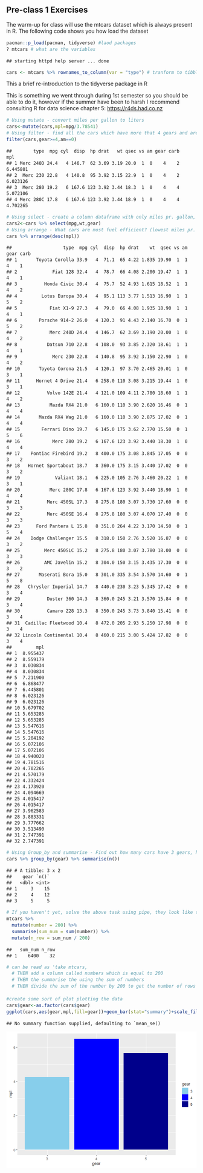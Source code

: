 Pre-class 1 Exercises
---------------------

The warm-up for class will use the mtcars dataset which is always
present in R. The following code shows you how load the dataset

``` r
pacman::p_load(pacman, tidyverse) #laod packages
? mtcars # what are the variables
```

    ## starting httpd help server ... done

``` r
cars <- mtcars %>% rownames_to_column(var = "type") # tranform to tibble
```

This a brief re-introduction to the tidyverse package in R

This is something we went through during 1st semester so you should be
able to do it, however if the summer have been to harsh I recommend
consulting R for data science chapter 5:
<a href="https://r4ds.had.co.nz" class="uri">https://r4ds.had.co.nz</a>

``` r
# Using mutate - convert miles per gallon to liters
cars<-mutate(cars,mpl=mpg/3.78541)
# Using filter - find all the cars which have more that 4 gears and are automatic
filter(cars,gear>=4,am==0)
```

    ##        type  mpg cyl  disp  hp drat   wt qsec vs am gear carb      mpl
    ## 1 Merc 240D 24.4   4 146.7  62 3.69 3.19 20.0  1  0    4    2 6.445801
    ## 2  Merc 230 22.8   4 140.8  95 3.92 3.15 22.9  1  0    4    2 6.023126
    ## 3  Merc 280 19.2   6 167.6 123 3.92 3.44 18.3  1  0    4    4 5.072106
    ## 4 Merc 280C 17.8   6 167.6 123 3.92 3.44 18.9  1  0    4    4 4.702265

``` r
# Using select - create a column dataframe with only miles pr. gallon, weight and number og gears
cars2<-cars %>% select(mpg,wt,gear)
# Using arrange - What cars are most fuel efficient? (lowest miles pr. liter/gallon)
cars %>% arrange(desc(mpl))
```

    ##                   type  mpg cyl  disp  hp drat    wt  qsec vs am gear carb
    ## 1       Toyota Corolla 33.9   4  71.1  65 4.22 1.835 19.90  1  1    4    1
    ## 2             Fiat 128 32.4   4  78.7  66 4.08 2.200 19.47  1  1    4    1
    ## 3          Honda Civic 30.4   4  75.7  52 4.93 1.615 18.52  1  1    4    2
    ## 4         Lotus Europa 30.4   4  95.1 113 3.77 1.513 16.90  1  1    5    2
    ## 5            Fiat X1-9 27.3   4  79.0  66 4.08 1.935 18.90  1  1    4    1
    ## 6        Porsche 914-2 26.0   4 120.3  91 4.43 2.140 16.70  0  1    5    2
    ## 7            Merc 240D 24.4   4 146.7  62 3.69 3.190 20.00  1  0    4    2
    ## 8           Datsun 710 22.8   4 108.0  93 3.85 2.320 18.61  1  1    4    1
    ## 9             Merc 230 22.8   4 140.8  95 3.92 3.150 22.90  1  0    4    2
    ## 10       Toyota Corona 21.5   4 120.1  97 3.70 2.465 20.01  1  0    3    1
    ## 11      Hornet 4 Drive 21.4   6 258.0 110 3.08 3.215 19.44  1  0    3    1
    ## 12          Volvo 142E 21.4   4 121.0 109 4.11 2.780 18.60  1  1    4    2
    ## 13           Mazda RX4 21.0   6 160.0 110 3.90 2.620 16.46  0  1    4    4
    ## 14       Mazda RX4 Wag 21.0   6 160.0 110 3.90 2.875 17.02  0  1    4    4
    ## 15        Ferrari Dino 19.7   6 145.0 175 3.62 2.770 15.50  0  1    5    6
    ## 16            Merc 280 19.2   6 167.6 123 3.92 3.440 18.30  1  0    4    4
    ## 17    Pontiac Firebird 19.2   8 400.0 175 3.08 3.845 17.05  0  0    3    2
    ## 18   Hornet Sportabout 18.7   8 360.0 175 3.15 3.440 17.02  0  0    3    2
    ## 19             Valiant 18.1   6 225.0 105 2.76 3.460 20.22  1  0    3    1
    ## 20           Merc 280C 17.8   6 167.6 123 3.92 3.440 18.90  1  0    4    4
    ## 21          Merc 450SL 17.3   8 275.8 180 3.07 3.730 17.60  0  0    3    3
    ## 22          Merc 450SE 16.4   8 275.8 180 3.07 4.070 17.40  0  0    3    3
    ## 23      Ford Pantera L 15.8   8 351.0 264 4.22 3.170 14.50  0  1    5    4
    ## 24    Dodge Challenger 15.5   8 318.0 150 2.76 3.520 16.87  0  0    3    2
    ## 25         Merc 450SLC 15.2   8 275.8 180 3.07 3.780 18.00  0  0    3    3
    ## 26         AMC Javelin 15.2   8 304.0 150 3.15 3.435 17.30  0  0    3    2
    ## 27       Maserati Bora 15.0   8 301.0 335 3.54 3.570 14.60  0  1    5    8
    ## 28   Chrysler Imperial 14.7   8 440.0 230 3.23 5.345 17.42  0  0    3    4
    ## 29          Duster 360 14.3   8 360.0 245 3.21 3.570 15.84  0  0    3    4
    ## 30          Camaro Z28 13.3   8 350.0 245 3.73 3.840 15.41  0  0    3    4
    ## 31  Cadillac Fleetwood 10.4   8 472.0 205 2.93 5.250 17.98  0  0    3    4
    ## 32 Lincoln Continental 10.4   8 460.0 215 3.00 5.424 17.82  0  0    3    4
    ##         mpl
    ## 1  8.955437
    ## 2  8.559179
    ## 3  8.030834
    ## 4  8.030834
    ## 5  7.211900
    ## 6  6.868477
    ## 7  6.445801
    ## 8  6.023126
    ## 9  6.023126
    ## 10 5.679702
    ## 11 5.653285
    ## 12 5.653285
    ## 13 5.547616
    ## 14 5.547616
    ## 15 5.204192
    ## 16 5.072106
    ## 17 5.072106
    ## 18 4.940020
    ## 19 4.781516
    ## 20 4.702265
    ## 21 4.570179
    ## 22 4.332424
    ## 23 4.173920
    ## 24 4.094669
    ## 25 4.015417
    ## 26 4.015417
    ## 27 3.962583
    ## 28 3.883331
    ## 29 3.777662
    ## 30 3.513490
    ## 31 2.747391
    ## 32 2.747391

``` r
# Using Group_by and summarise - Find out how many cars have 3 gears, how many have 4 and how many have 5 (tip use n(), with summarise to count number of occurences)
cars %>% group_by(gear) %>% summarise(n()) 
```

    ## # A tibble: 3 x 2
    ##    gear `n()`
    ##   <dbl> <int>
    ## 1     3    15
    ## 2     4    12
    ## 3     5     5

``` r
# If you haven't yet, solve the above task using pipe, they look like this '%>%' and can be read as 'then' e.g. the following lines:
mtcars %>% 
  mutate(number = 200) %>% 
  summarise(sum_num = sum(number)) %>% 
  mutate(n_row = sum_num / 200)
```

    ##   sum_num n_row
    ## 1    6400    32

``` r
# can be read as 'take mtcars, 
  # THEN add a column called numbers which is equal to 200
  # THEN the summarise the using the sum of numbers 
  # THEN divide the sum of the number by 200 to get the number of rows

#create some sort of plot plotting the data
cars$gear<-as.factor(cars$gear)
ggplot(cars,aes(gear,mpl,fill=gear))+geom_bar(stat="summary")+scale_fill_manual(values=c("skyblue", "blue","dark blue"))
```

    ## No summary function supplied, defaulting to `mean_se()

![](Semester-3-Assignment-1_files/figure-markdown_github/unnamed-chunk-1-1.png)
